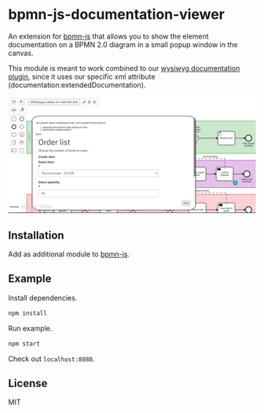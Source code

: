 # bpmn-js-documentation-viewer

An extension for [bpmn-js](https://github.com/bpmn-io/bpmn-js) that allows you to show the element documentation on a BPMN 2.0 diagram in a small popup window in the canvas.

This module is meant to work combined to our [wysiwyg documentation plugin](https://github.com/sharedchains/camunda-wysiwyg-documentation), since it uses our specific xml attribute (documentation:extendedDocumentation). 

![Screenshot](docs/screenshot.png)

## Installation

Add as additional module to [bpmn-js](https://github.com/bpmn-io/bpmn-js).

## Example

Install dependencies.

```bash
npm install
```

Run example.

```bash
npm start
```

Check out `localhost:8080`.

## License

MIT